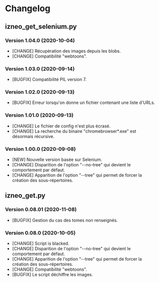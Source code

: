 # Changelog

## izneo_get_selenium.py

### Version 1.04.0 (2020-10-04)
- [CHANGE] Récupération des images depuis les blobs.
- [CHANGE] Compatibilité "webtoons".

### Version 1.03.0 (2020-09-14)
- [BUGFIX] Compatibilité PIL version 7.

### Version 1.02.0 (2020-09-13)
- [BUGFIX] Erreur lorsqu'on donne un fichier contenant une liste d'URLs.

### Version 1.01.0 (2020-09-13)
- [CHANGE] Le fichier de config n'est plus écrasé. 
- [CHANGE] La recherche du binaire "chromebrowser*.exe" est désormais récursive. 

### Version 1.00.0 (2020-09-08)
- [NEW] Nouvelle version basée sur Selenium. 
- [CHANGE] Disparition de l'option "--no-tree" qui devient le comportement par défaut. 
- [CHANGE] Apparition de l'option "--tree" qui permet de forcer la création des sous-répertoires. 


## izneo_get.py

### Version 0.08.01 (2020-11-08)
- [BUGFIX] Gestion du cas des tomes non renseignés. 

### Version 0.08.0 (2020-10-05)
- [CHANGE] Script is blacked.
- [CHANGE] Disparition de l'option "--no-tree" qui devient le comportement par défaut. 
- [CHANGE] Apparition de l'option "--tree" qui permet de forcer la création des sous-répertoires. 
- [CHANGE] Compatibilité "webtoons".
- [BUGFIX] Le script déchiffre les images. 
